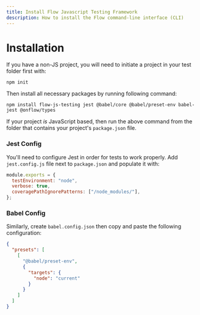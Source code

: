 ```yaml
---
title: Install Flow Javascript Testing Framework
description: How to install the Flow command-line interface (CLI)
---
```


# Installation

If you have a non-JS project, you will need to initiate a project in your test folder first with:

```shell
npm init
```

Then install all necessary packages by running following command:

```shell
npm install flow-js-testing jest @babel/core @babel/preset-env babel-jest @onflow/types
```

If your project _is_ JavaScript based, then run the above command from the folder that contains your project's `package.json` file.

### Jest Config

You'll need to configure Jest in order for tests to work properly.
Add `jest.config.js` file next to `package.json` and populate it with:

```javascript
module.exports = {
  testEnvironment: "node",
  verbose: true,
  coveragePathIgnorePatterns: ["/node_modules/"],
};
```

### Babel Config

Similarly, create `babel.config.json` then copy and paste the following configuration:

```json
{
  "presets": [
    [
      "@babel/preset-env",
      {
        "targets": {
          "node": "current"
        }
      }
    ]
  ]
}
```
